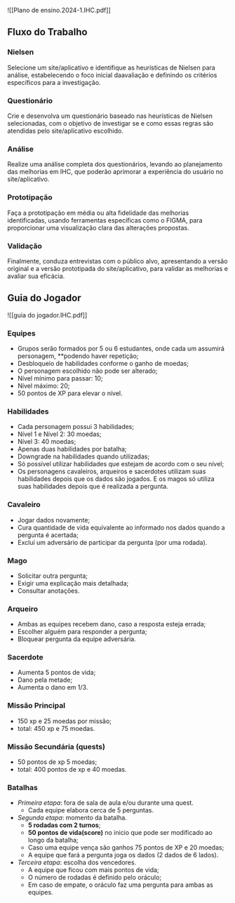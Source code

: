 ![[Plano de ensino.2024-1.IHC.pdf]]

## Fluxo do Trabalho
### Nielsen
Selecione um site/aplicativo e identifique as heurísticas de Nielsen para análise,
estabelecendo o foco inicial daavaliação e definindo os critérios específicos para a investigação.

### Questionário
Crie e desenvolva um questionário baseado nas heurísticas de Nielsen selecionadas, com o objetivo de investigar se e como essas regras são atendidas pelo site/aplicativo escolhido.

### Análise
Realize uma análise completa dos questionários, levando ao planejamento das melhorias em IHC, que poderão aprimorar a experiência do usuário no site/aplicativo.

### Prototipação
Faça a prototipação em média ou alta fidelidade das melhorias identificadas, usando ferramentas específicas como o FIGMA, para proporcionar uma visualização clara das alterações propostas.

### Validação
Finalmente, conduza entrevistas com o público alvo, apresentando a versão original e a versão prototipada do site/aplicativo, para validar as melhorias e avaliar sua eficácia.

## Guia do Jogador
![[guia do jogador.IHC.pdf]]
### Equipes
- Grupos serão formados por 5 ou 6 estudantes, onde cada um assumirá personagem, **podendo haver repetição;
- Desbloqueio de habilidades conforme o ganho de moedas;
- O personagem escolhido não pode ser alterado;
- Nível mínimo para passar: 10;
- Nível máximo: 20;
- 50 pontos de XP para elevar o nível.
### Habilidades
- Cada personagem possui 3 habilidades;
- Nível 1 e Nível 2: 30 moedas;
- Nível 3: 40 moedas;
- Apenas duas habilidades por batalha;
- Downgrade na habilidades quando utilizadas;
- Só possível utilizar habilidades que estejam de acordo com o seu nível;
- Os personagens cavaleiros, arqueiros e sacerdotes utilizam suas habilidades depois que os dados são jogados. E os magos só utiliza suas habilidades depois que é realizada a pergunta.
### Cavaleiro
- Jogar dados novamente;
- Cura quantidade de vida equivalente ao informado nos dados quando a pergunta é acertada;
- Excluí um adversário de participar da pergunta (por uma rodada).
### Mago
- Solicitar outra pergunta;
- Exigir uma explicação mais detalhada;
- Consultar anotações.
### Arqueiro
- Ambas as equipes recebem dano, caso a resposta esteja errada;
- Escolher alguém para responder a pergunta;
- Bloquear pergunta da equipe adversária.
### Sacerdote
- Aumenta 5 pontos de vida;
- Dano pela metade;
- Aumenta o dano em 1/3.
### Missão Principal
- 150 xp e 25 moedas por missão;
- total: 450 xp e 75 moedas.
### Missão Secundária (quests)
- 50 pontos de xp 5 moedas;
- total: 400 pontos de xp e 40 moedas.
### Batalhas
- *Primeira etapa*: fora de sala de aula e/ou durante uma quest.
	- Cada equipe elabora cerca de 5 perguntas.
- *Segunda etapa*: momento da batalha.
	- **5 rodadas com 2 turnos**;
	- **50 pontos de vida(score)** no inicio que pode ser modificado ao longo da batalha;
	- Caso uma equipe vença são ganhos 75 pontos de XP e 20 moedas;
	- A equipe que fará a pergunta joga os dados (2 dados de 6 lados).
- *Terceira etapa*: escolha dos vencedores.
	- A equipe que ficou com mais pontos de vida;
	- O número de rodadas é definido pelo oráculo;
	- Em caso de empate, o oráculo faz uma pergunta para ambas as equipes.